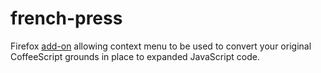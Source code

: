 french-press
============

Firefox [add-on](https://addons.mozilla.org/en-US/firefox/addon/french-press/) allowing context menu to be used to convert your original CoffeeScript grounds in place to expanded JavaScript code.
